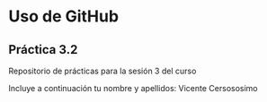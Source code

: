 # Uso de GitHub
## Práctica 3.2
Repositorio de prácticas para la sesión 3 del curso

Incluye a continuación tu nombre y apellidos:
Vicente Cersososimo
